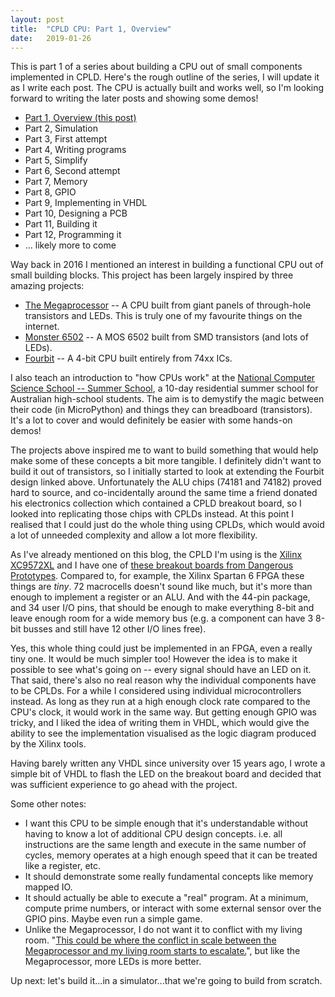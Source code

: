 ```yaml
---
layout:	post
title:	"CPLD CPU: Part 1, Overview"
date:	2019-01-26
---
```


This is part 1 of a series about building a CPU out of small components implemented in CPLD. Here's the rough outline of the series, I will update it as I write each post. The CPU is actually built and works well, so I'm looking forward to writing the later posts and showing some demos!
 - [Part 1, Overview (this post)](/2019/01/26/cpld-cpu-part-1.html)
 - Part 2, Simulation
 - Part 3, First attempt
 - Part 4, Writing programs
 - Part 5, Simplify
 - Part 6, Second attempt
 - Part 7, Memory
 - Part 8, GPIO
 - Part 9, Implementing in VHDL
 - Part 10, Designing a PCB
 - Part 11, Building it
 - Part 12, Programming it
 - ... likely more to come

Way back in 2016 I mentioned an interest in building a functional CPU out of small building blocks. This project has been largely inspired by three amazing projects:

 - [The Megaprocessor](http://megaprocessor.com/) -- A CPU built from giant panels of through-hole transistors and LEDs. This is truly one of my favourite things on the internet.
 - [Monster 6502](https://monster6502.com/) -- A MOS 6502 built from SMD transistors (and lots of LEDs).
 - [Fourbit](http://jaromir.xf.cz/fourbit/fourbit.html) -- A 4-bit CPU built entirely from 74xx ICs.

I also teach an introduction to "how CPUs work" at the [National Computer Science School -- Summer School](https://ncss.edu.au), a 10-day residential summer school for Australian high-school students. The aim is to demystify the magic between their code (in MicroPython) and things they can breadboard (transistors). It's a lot to cover and would definitely be easier with some hands-on demos!

The projects above inspired me to want to build something that would help make some of these concepts a bit more tangible. I definitely didn't want to build it out of transistors, so I initially started to look at extending the Fourbit design linked above. Unfortunately the ALU chips (74181 and 74182) proved hard to source, and co-incidentally around the same time a friend donated his electronics collection which contained a CPLD breakout board, so I looked into replicating those chips with CPLDs instead. At this point I realised that I could just do the whole thing using CPLDs, which would avoid a lot of unneeded complexity and allow a lot more flexibility.

As I've already mentioned on this blog, the CPLD I'm using is the [Xilinx XC9572XL](https://www.xilinx.com/support/documentation/data_sheets/ds057.pdf) and I have one of [these breakout boards from Dangerous Prototypes](http://dangerousprototypes.com/docs/XC9500XL_CPLD_breakout_board). Compared to, for example, the Xilinx Spartan 6 FPGA these things are *tiny*. 72 macrocells doesn't sound like much, but it's more than enough to implement a register or an ALU. And with the 44-pin package, and 34 user I/O pins, that should be enough to make everything 8-bit and leave enough room for a wide memory bus (e.g. a component can have 3 8-bit busses and still have 12 other I/O lines free).

Yes, this whole thing could just be implemented in an FPGA, even a really tiny one. It would be much simpler too! However the idea is to make it possible to see what's going on -- every signal should have an LED on it. That said, there's also no real reason why the individual components have to be CPLDs. For a while I considered using individual microcontrollers instead. As long as they run at a high enough clock rate compared to the CPU's clock, it would work in the same way. But getting enough GPIO was tricky, and I liked the idea of writing them in VHDL, which would give the ability to see the implementation visualised as the logic diagram produced by the Xilinx tools.

Having barely written any VHDL since university over 15 years ago, I wrote a simple bit of VHDL to flash the LED on the breakout board and decided that was sufficient experience to go ahead with the project.

Some other notes:
 - I want this CPU to be simple enough that it's understandable without having to know a lot of additional CPU design concepts. i.e. all instructions are the same length and execute in the same number of cycles, memory operates at a high enough speed that it can be treated like a register, etc.
 - It should demonstrate some really fundamental concepts like memory mapped IO.
 - It should actually be able to execute a "real" program. At a minimum, compute prime numbers, or interact with some external sensor over the GPIO pins. Maybe even run a simple game.
 - Unlike the Megaprocessor, I do not want it to conflict with my living room. "[This could be where the conflict in scale between the Megaprocessor and my living room starts to escalate.](http://megaprocessor.com/progress.html)", but like the Megaprocessor, more LEDs is more better.

Up next: let's build it...in a simulator...that we're going to build from scratch.
